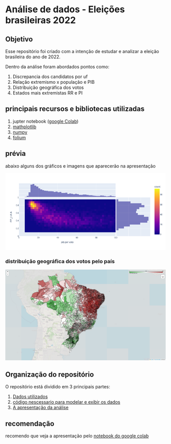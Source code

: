# Análise de dados - Eleições brasileiras 2022

## Objetivo

Esse repositório foi criado com a intenção de estudar e analizar a eleição brasileira do ano de 2022.

Dentro da análise foram abordados pontos como:

1. Discrepancia dos candidatos por uf
2. Relação extremismo x população e PIB
3. Distribuição geográfica dos votos
4. Estados mais extremistas RR e PI

## principais recursos e bibliotecas utilizadas

1. jupter notebook ([google Colab](https://colab.research.google.com/))
2. [mathplotlib](https://matplotlib.org/)
3. [numpy](https://numpy.org/)
4. [folium](https://github.com/python-visualization/folium)

## prévia

abaixo alguns dos gráficos e imagens que aparecerão na apresentação

<img src='RESULTADOS/IMAGENS/VOTOS X PIB PER VOTO densidade.png'>

### distribuição geográfica dos votos pelo país

<img src='RESULTADOS/IMAGENS/mapa panorama brasileiro.png'>


## Organização do repositório

O repositório está dividido em 3 principais partes:

1. [Dados utilizados](https://github.com/luisArthurRodriguesDaSilva/analise-eleicoes-brasileiras-2022/tree/master/dados%20salvos)
2. [código nescessario para modelar e exibir os dados](https://github.com/luisArthurRodriguesDaSilva/analise-eleicoes-brasileiras-2022/tree/master/notebooks)
3. [A apresentação da análise](https://github.com/luisArthurRodriguesDaSilva/analise-eleicoes-brasileiras-2022/blob/master/apresenta%C3%A7%C3%A3o.ipynb)

## recomendação

recomendo que veja a apresentação pelo [notebook do google colab](https://colab.research.google.com/github/luisArthurRodriguesDaSilva/analise-eleicoes-brasileiras-2022/blob/master/apresenta%C3%A7%C3%A3o.ipynb)

